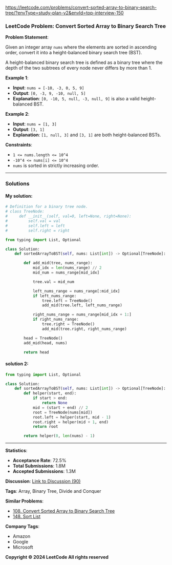 https://leetcode.com/problems/convert-sorted-array-to-binary-search-tree/?envType=study-plan-v2&envId=top-interview-150

### LeetCode Problem: Convert Sorted Array to Binary Search Tree

**Problem Statement**: 

Given an integer array `nums` where the elements are sorted in ascending order, convert it into a height-balanced binary search tree (BST). 

A height-balanced binary search tree is defined as a binary tree where the depth of the two subtrees of every node never differs by more than 1.

**Example 1**:
- **Input**: `nums = [-10, -3, 0, 5, 9]`
- **Output**: `[0, -3, 9, -10, null, 5]`
- **Explanation**: `[0, -10, 5, null, -3, null, 9]` is also a valid height-balanced BST.

**Example 2**:
- **Input**: `nums = [1, 3]`
- **Output**: `[3, 1]`
- **Explanation**: `[1, null, 3]` and `[3, 1]` are both height-balanced BSTs.

**Constraints**:
- `1 <= nums.length <= 10^4`
- `-10^4 <= nums[i] <= 10^4`
- `nums` is sorted in strictly increasing order.

---

### Solutions

#### My solution:

```python
# Definition for a binary tree node.
# class TreeNode:
#     def __init__(self, val=0, left=None, right=None):
#         self.val = val
#         self.left = left
#         self.right = right

from typing import List, Optional

class Solution:
    def sortedArrayToBST(self, nums: List[int]) -> Optional[TreeNode]:

        def add_mid(tree, nums_range):
            mid_idx = len(nums_range) // 2
            mid_num = nums_range[mid_idx]

            tree.val = mid_num

            left_nums_range = nums_range[:mid_idx]
            if left_nums_range:
                tree.left = TreeNode()
                add_mid(tree.left, left_nums_range)

            right_nums_range = nums_range[mid_idx + 1:]
            if right_nums_range:
                tree.right = TreeNode()
                add_mid(tree.right, right_nums_range)

        head = TreeNode()
        add_mid(head, nums)

        return head
```

#### solution 2:

```python
from typing import List, Optional

class Solution:
    def sortedArrayToBST(self, nums: List[int]) -> Optional[TreeNode]:
        def helper(start, end):
            if start > end:
                return None
            mid = (start + end) // 2
            root = TreeNode(nums[mid])
            root.left = helper(start, mid - 1)
            root.right = helper(mid + 1, end)
            return root

        return helper(0, len(nums) - 1)
```

---

**Statistics**:
- **Acceptance Rate**: 72.5%
- **Total Submissions**: 1.8M
- **Accepted Submissions**: 1.3M

**Discussion**: [Link to Discussion (90)](https://leetcode.com/problems/convert-sorted-array-to-binary-search-tree/discuss/)

**Tags**: Array, Binary Tree, Divide and Conquer

**Similar Problems**:
- [108. Convert Sorted Array to Binary Search Tree](https://leetcode.com/problems/convert-sorted-array-to-binary-search-tree/)
- [148. Sort List](https://leetcode.com/problems/sort-list/)

**Company Tags**: 
- Amazon
- Google
- Microsoft

**Copyright ©️ 2024 LeetCode All rights reserved**
